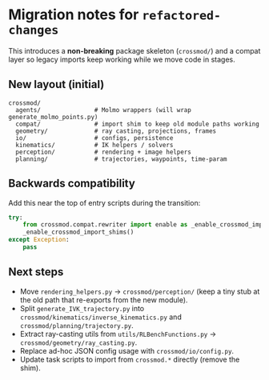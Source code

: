 # Migration notes for `refactored-changes`

This introduces a **non-breaking** package skeleton (`crossmod/`) and a
compat layer so legacy imports keep working while we move code in stages.

## New layout (initial)
```
crossmod/
  agents/               # Molmo wrappers (will wrap generate_molmo_points.py)
  compat/               # import shim to keep old module paths working
  geometry/             # ray casting, projections, frames
  io/                   # configs, persistence
  kinematics/           # IK helpers / solvers
  perception/           # rendering + image helpers
  planning/             # trajectories, waypoints, time-param
```

## Backwards compatibility
Add this near the top of entry scripts during the transition:
```python
try:
    from crossmod.compat.rewriter import enable as _enable_crossmod_import_shims
    _enable_crossmod_import_shims()
except Exception:
    pass
```

## Next steps
- Move `rendering_helpers.py` → `crossmod/perception/` (keep a tiny stub at the old path that re-exports from the new module).
- Split `generate_IVK_trajectory.py` into `crossmod/kinematics/inverse_kinematics.py` and `crossmod/planning/trajectory.py`.
- Extract ray-casting utils from `utils/RLBenchFunctions.py` → `crossmod/geometry/ray_casting.py`.
- Replace ad-hoc JSON config usage with `crossmod/io/config.py`.
- Update task scripts to import from `crossmod.*` directly (remove the shim).

